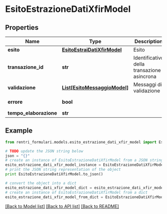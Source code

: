 # EsitoEstrazioneDatiXfirModel


## Properties
Name | Type | Description | Notes
------------ | ------------- | ------------- | -------------
**esito** | [**EsitoEstraiDatiXfirModel**](EsitoEstraiDatiXfirModel.md) | Esito | [optional] 
**transazione_id** | **str** | Identificativo della transazione asincrona | [optional] 
**validazione** | [**List[EsitoMessaggioModel]**](EsitoMessaggioModel.md) | Messaggi di validazione | [optional] 
**errore** | **bool** |  | [optional] [readonly] 
**tempo_elaborazione** | **str** |  | [optional] 

## Example

```python
from rentri_formulari.models.esito_estrazione_dati_xfir_model import EsitoEstrazioneDatiXfirModel

# TODO update the JSON string below
json = "{}"
# create an instance of EsitoEstrazioneDatiXfirModel from a JSON string
esito_estrazione_dati_xfir_model_instance = EsitoEstrazioneDatiXfirModel.from_json(json)
# print the JSON string representation of the object
print EsitoEstrazioneDatiXfirModel.to_json()

# convert the object into a dict
esito_estrazione_dati_xfir_model_dict = esito_estrazione_dati_xfir_model_instance.to_dict()
# create an instance of EsitoEstrazioneDatiXfirModel from a dict
esito_estrazione_dati_xfir_model_from_dict = EsitoEstrazioneDatiXfirModel.from_dict(esito_estrazione_dati_xfir_model_dict)
```
[[Back to Model list]](../README.md#documentation-for-models) [[Back to API list]](../README.md#documentation-for-api-endpoints) [[Back to README]](../README.md)


